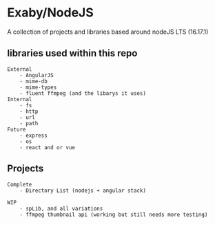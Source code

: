 # Exaby/NodeJS
A collection of projects and libraries based around nodeJS LTS (16.17.1)

## libraries used within this repo
    External
        - AngularJS
        - mime-db
        - mime-types
        - fluent ffmpeg (and the libarys it uses)
    Internal
        - fs
        - http
        - url
        - path
    Future
        - express
        - os
        - react and or vue

## Projects

    Complete
        - Directory List (nodejs + angular stack)

    WIP
        - spLib, and all variations
        - ffmpeg thumbnail api (working but still needs more testing)

